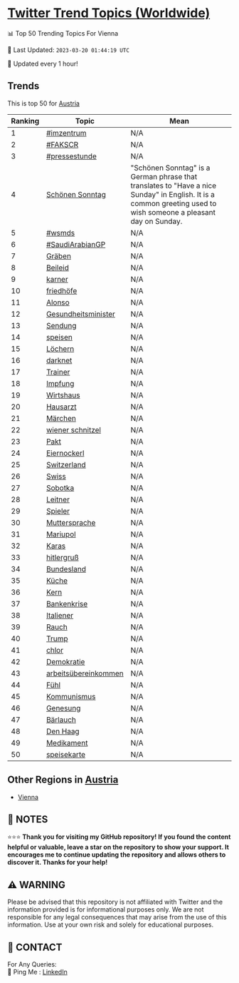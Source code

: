 [Twitter Trend Topics (Worldwide)](https://github.com/ErcinDedeoglu/Twitter-Trend-Topics)
==========


📊 Top 50 Trending Topics For Vienna

📆 Last Updated: `2023-03-20 01:44:19 UTC`

🔧 Updated every 1 hour!


## Trends

This is top 50 for [Austria](</Austria>)

| Ranking | Topic | Mean |
| ------- | ------------ | ------------ |
| 1 | [#imzentrum](http://twitter.com/search?q=%23imzentrum) | N/A |
| 2 | [#FAKSCR](http://twitter.com/search?q=%23FAKSCR) | N/A |
| 3 | [#pressestunde](http://twitter.com/search?q=%23pressestunde) | N/A |
| 4 | [Schönen Sonntag](http://twitter.com/search?q=Sch%c3%b6nen+Sonntag) | "Schönen Sonntag" is a German phrase that translates to "Have a nice Sunday" in English. It is a common greeting used to wish someone a pleasant day on Sunday. |
| 5 | [#wsmds](http://twitter.com/search?q=%23wsmds) | N/A |
| 6 | [#SaudiArabianGP](http://twitter.com/search?q=%23SaudiArabianGP) | N/A |
| 7 | [Gräben](http://twitter.com/search?q=Gr%c3%a4ben) | N/A |
| 8 | [Beileid](http://twitter.com/search?q=Beileid) | N/A |
| 9 | [karner](http://twitter.com/search?q=karner) | N/A |
| 10 | [friedhöfe](http://twitter.com/search?q=friedh%c3%b6fe) | N/A |
| 11 | [Alonso](http://twitter.com/search?q=Alonso) | N/A |
| 12 | [Gesundheitsminister](http://twitter.com/search?q=Gesundheitsminister) | N/A |
| 13 | [Sendung](http://twitter.com/search?q=Sendung) | N/A |
| 14 | [speisen](http://twitter.com/search?q=speisen) | N/A |
| 15 | [Löchern](http://twitter.com/search?q=L%c3%b6chern) | N/A |
| 16 | [darknet](http://twitter.com/search?q=darknet) | N/A |
| 17 | [Trainer](http://twitter.com/search?q=Trainer) | N/A |
| 18 | [Impfung](http://twitter.com/search?q=Impfung) | N/A |
| 19 | [Wirtshaus](http://twitter.com/search?q=Wirtshaus) | N/A |
| 20 | [Hausarzt](http://twitter.com/search?q=Hausarzt) | N/A |
| 21 | [Märchen](http://twitter.com/search?q=M%c3%a4rchen) | N/A |
| 22 | [wiener schnitzel](http://twitter.com/search?q=wiener+schnitzel) | N/A |
| 23 | [Pakt](http://twitter.com/search?q=Pakt) | N/A |
| 24 | [Eiernockerl](http://twitter.com/search?q=Eiernockerl) | N/A |
| 25 | [Switzerland](http://twitter.com/search?q=Switzerland) | N/A |
| 26 | [Swiss](http://twitter.com/search?q=Swiss) | N/A |
| 27 | [Sobotka](http://twitter.com/search?q=Sobotka) | N/A |
| 28 | [Leitner](http://twitter.com/search?q=Leitner) | N/A |
| 29 | [Spieler](http://twitter.com/search?q=Spieler) | N/A |
| 30 | [Muttersprache](http://twitter.com/search?q=Muttersprache) | N/A |
| 31 | [Mariupol](http://twitter.com/search?q=Mariupol) | N/A |
| 32 | [Karas](http://twitter.com/search?q=Karas) | N/A |
| 33 | [hitlergruß](http://twitter.com/search?q=hitlergru%c3%9f) | N/A |
| 34 | [Bundesland](http://twitter.com/search?q=Bundesland) | N/A |
| 35 | [Küche](http://twitter.com/search?q=K%c3%bcche) | N/A |
| 36 | [Kern](http://twitter.com/search?q=Kern) | N/A |
| 37 | [Bankenkrise](http://twitter.com/search?q=Bankenkrise) | N/A |
| 38 | [Italiener](http://twitter.com/search?q=Italiener) | N/A |
| 39 | [Rauch](http://twitter.com/search?q=Rauch) | N/A |
| 40 | [Trump](http://twitter.com/search?q=Trump) | N/A |
| 41 | [chlor](http://twitter.com/search?q=chlor) | N/A |
| 42 | [Demokratie](http://twitter.com/search?q=Demokratie) | N/A |
| 43 | [arbeitsübereinkommen](http://twitter.com/search?q=arbeits%c3%bcbereinkommen) | N/A |
| 44 | [Fühl](http://twitter.com/search?q=F%c3%bchl) | N/A |
| 45 | [Kommunismus](http://twitter.com/search?q=Kommunismus) | N/A |
| 46 | [Genesung](http://twitter.com/search?q=Genesung) | N/A |
| 47 | [Bärlauch](http://twitter.com/search?q=B%c3%a4rlauch) | N/A |
| 48 | [Den Haag](http://twitter.com/search?q=Den+Haag) | N/A |
| 49 | [Medikament](http://twitter.com/search?q=Medikament) | N/A |
| 50 | [speisekarte](http://twitter.com/search?q=speisekarte) | N/A |



## Other Regions in [Austria](</Austria>)

* [Vienna](</Austria/Vienna.md>)



## 📝 NOTES

⭐⭐⭐ **Thank you for visiting my GitHub repository! If you found the content helpful or valuable, leave a star on the repository to show your support. It encourages me to continue updating the repository and allows others to discover it. Thanks for your help!**


## ⚠️ WARNING

Please be advised that this repository is not affiliated with Twitter and the information provided is for informational purposes only. We are not responsible for any legal consequences that may arise from the use of this information. Use at your own risk and solely for educational purposes.


## 📨 CONTACT

 For Any Queries:  
            🏓 Ping Me : [LinkedIn](https://www.linkedin.com/in/ercindedeoglu/)

